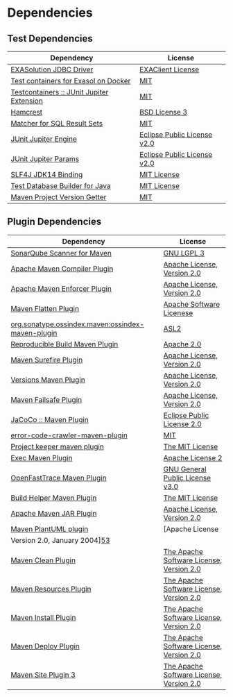 <!-- @formatter:off -->
# Dependencies

## Test Dependencies

| Dependency                                     | License                           |
| ---------------------------------------------- | --------------------------------- |
| [EXASolution JDBC Driver][0]                   | [EXAClient License][1]            |
| [Test containers for Exasol on Docker][2]      | [MIT][3]                          |
| [Testcontainers :: JUnit Jupiter Extension][4] | [MIT][5]                          |
| [Hamcrest][6]                                  | [BSD License 3][7]                |
| [Matcher for SQL Result Sets][8]               | [MIT][3]                          |
| [JUnit Jupiter Engine][10]                     | [Eclipse Public License v2.0][11] |
| [JUnit Jupiter Params][10]                     | [Eclipse Public License v2.0][11] |
| [SLF4J JDK14 Binding][14]                      | [MIT License][15]                 |
| [Test Database Builder for Java][16]           | [MIT License][17]                 |
| [Maven Project Version Getter][18]             | [MIT][3]                          |

## Plugin Dependencies

| Dependency                                              | License                                                        |
| ------------------------------------------------------- | -------------------------------------------------------------- |
| [SonarQube Scanner for Maven][20]                       | [GNU LGPL 3][21]                                               |
| [Apache Maven Compiler Plugin][22]                      | [Apache License, Version 2.0][23]                              |
| [Apache Maven Enforcer Plugin][24]                      | [Apache License, Version 2.0][23]                              |
| [Maven Flatten Plugin][26]                              | [Apache Software Licenese][27]                                 |
| [org.sonatype.ossindex.maven:ossindex-maven-plugin][28] | [ASL2][27]                                                     |
| [Reproducible Build Maven Plugin][30]                   | [Apache 2.0][27]                                               |
| [Maven Surefire Plugin][32]                             | [Apache License, Version 2.0][23]                              |
| [Versions Maven Plugin][34]                             | [Apache License, Version 2.0][23]                              |
| [Maven Failsafe Plugin][36]                             | [Apache License, Version 2.0][23]                              |
| [JaCoCo :: Maven Plugin][38]                            | [Eclipse Public License 2.0][39]                               |
| [error-code-crawler-maven-plugin][40]                   | [MIT][3]                                                       |
| [Project keeper maven plugin][42]                       | [The MIT License][43]                                          |
| [Exec Maven Plugin][44]                                 | [Apache License 2][27]                                         |
| [OpenFastTrace Maven Plugin][46]                        | [GNU General Public License v3.0][47]                          |
| [Build Helper Maven Plugin][48]                         | [The MIT License][49]                                          |
| [Apache Maven JAR Plugin][50]                           | [Apache License, Version 2.0][23]                              |
| [Maven PlantUML plugin][52]                             | [Apache License
                Version 2.0, January 2004][53] |
| [Maven Clean Plugin][54]                                | [The Apache Software License, Version 2.0][27]                 |
| [Maven Resources Plugin][56]                            | [The Apache Software License, Version 2.0][27]                 |
| [Maven Install Plugin][58]                              | [The Apache Software License, Version 2.0][27]                 |
| [Maven Deploy Plugin][60]                               | [The Apache Software License, Version 2.0][27]                 |
| [Maven Site Plugin 3][62]                               | [The Apache Software License, Version 2.0][27]                 |

[1]: LICENSE-exasol-jdbc.txt
[16]: https://github.com/exasol/test-db-builder-java/
[27]: http://www.apache.org/licenses/LICENSE-2.0.txt
[32]: https://maven.apache.org/surefire/maven-surefire-plugin/
[54]: http://maven.apache.org/plugins/maven-clean-plugin/
[3]: https://opensource.org/licenses/MIT
[36]: https://maven.apache.org/surefire/maven-failsafe-plugin/
[18]: https://github.com/exasol/maven-project-version-getter
[44]: http://www.mojohaus.org/exec-maven-plugin
[34]: http://www.mojohaus.org/versions-maven-plugin/
[42]: https://github.com/exasol/project-keeper/
[7]: http://opensource.org/licenses/BSD-3-Clause
[22]: https://maven.apache.org/plugins/maven-compiler-plugin/
[5]: http://opensource.org/licenses/MIT
[17]: https://github.com/exasol/test-db-builder-java/blob/main/LICENSE
[46]: https://github.com/itsallcode/openfasttrace-maven-plugin
[39]: https://www.eclipse.org/legal/epl-2.0/
[21]: http://www.gnu.org/licenses/lgpl.txt
[2]: https://github.com/exasol/exasol-testcontainers
[38]: https://www.jacoco.org/jacoco/trunk/doc/maven.html
[53]: https://www.apache.org/licenses/LICENSE-2.0
[8]: https://github.com/exasol/hamcrest-resultset-matcher
[30]: http://zlika.github.io/reproducible-build-maven-plugin
[43]: https://github.com/exasol/project-keeper/blob/main/LICENSE
[47]: https://www.gnu.org/licenses/gpl-3.0.html
[49]: https://opensource.org/licenses/mit-license.php
[15]: http://www.opensource.org/licenses/mit-license.php
[20]: http://sonarsource.github.io/sonar-scanner-maven/
[23]: https://www.apache.org/licenses/LICENSE-2.0.txt
[24]: https://maven.apache.org/enforcer/maven-enforcer-plugin/
[0]: http://www.exasol.com
[11]: https://www.eclipse.org/legal/epl-v20.html
[58]: http://maven.apache.org/plugins/maven-install-plugin/
[10]: https://junit.org/junit5/
[28]: https://sonatype.github.io/ossindex-maven/maven-plugin/
[4]: https://testcontainers.org
[26]: https://www.mojohaus.org/flatten-maven-plugin/flatten-maven-plugin
[48]: http://www.mojohaus.org/build-helper-maven-plugin/
[52]: https://github.com/Huluvu424242/plantuml-maven-plugin
[6]: http://hamcrest.org/JavaHamcrest/
[14]: http://www.slf4j.org
[60]: http://maven.apache.org/plugins/maven-deploy-plugin/
[62]: http://maven.apache.org/plugins/maven-site-plugin/
[56]: http://maven.apache.org/plugins/maven-resources-plugin/
[40]: https://github.com/exasol/error-code-crawler-maven-plugin
[50]: https://maven.apache.org/plugins/maven-jar-plugin/
